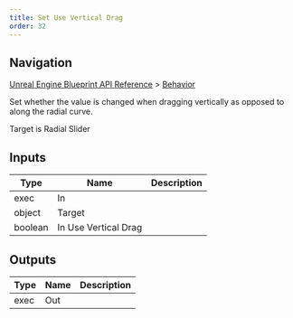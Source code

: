 ```yaml
---
title: Set Use Vertical Drag
order: 32
---
```

## Navigation

[Unreal Engine Blueprint API Reference](https://dev.epicgames.com/documentation/en-us/unreal-engine/BlueprintAPI) > [Behavior](https://dev.epicgames.com/documentation/en-us/unreal-engine/BlueprintAPI/Behavior)

Set whether the value is changed when dragging vertically as opposed to along the radial curve.

Target is Radial Slider

## Inputs

| Type | Name | Description |
| --- | --- | --- |
| exec | In |  |
| object | Target |  |
| boolean | In Use Vertical Drag |  |

## Outputs

| Type | Name | Description |
| --- | --- | --- |
| exec | Out |  |
